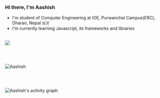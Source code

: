 ### Hi there, I'm Aashish


- I'm student of Computer Engineering at IOE, Purwanchal Campus(ERC), Dharan, Nepal 🇳🇵
- I'm currently learning Javascript, its frameworks and libraries

<br />


 <img align="center" src="https://github-readme-stats.vercel.app/api/top-langs/?username=aashish-cd&layout=compact&theme=dark" />

<br/><br/>
<p><img align="center" src="https://github-readme-streak-stats.herokuapp.com/?user=aashish-cd&theme=dark" alt="Aashish" /></p>
<br/><br/>

<p><img align="center" src="https://activity-graph.herokuapp.com/graph?username=aashish-cd&theme=dracula" alt="Aashish's activity graph" /></p>
<br>



